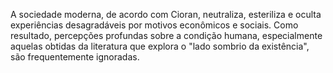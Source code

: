 A sociedade moderna, de acordo com Cioran, neutraliza, esteriliza e oculta experiências desagradáveis por motivos econômicos e sociais. Como resultado, percepções profundas sobre a condição humana, especialmente aquelas obtidas da literatura que explora o "lado sombrio da existência", são frequentemente ignoradas.